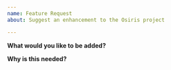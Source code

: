 ```yaml
---
name: Feature Request
about: Suggest an enhancement to the Osiris project

---
```


<!-- Please use this template for submitting enhancement requests. -->

**What would you like to be added?**

**Why is this needed?**
